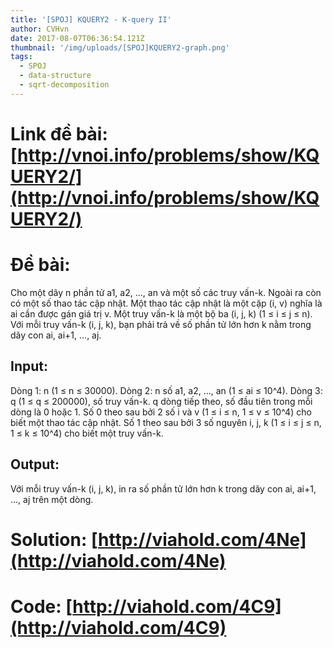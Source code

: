 ```yaml
---
title: '[SPOJ] KQUERY2 - K-query II'
author: CVHvn
date: 2017-08-07T06:36:54.121Z
thumbnail: '/img/uploads/[SPOJ]KQUERY2-graph.png'
tags:
  - SPOJ
  - data-structure
  - sqrt-decomposition
---
```

# Link đề bài: [http://vnoi.info/problems/show/KQUERY2/](http://vnoi.info/problems/show/KQUERY2/)

# Đề bài:
Cho một dãy n phần tử a1, a2, ..., an và một số các truy vấn-k. Ngoài ra còn có một số thao tác cập nhật.
Một thao tác cập nhật là một cặp (i, v) nghĩa là ai cần được gán giá trị v.
Một truy vấn-k là một bộ ba (i, j, k) (1 ≤ i ≤ j ≤ n).
Với mỗi truy vấn-k (i, j, k), bạn phải trả về số phần tử lớn hơn k nằm trong dãy con ai, ai+1, ..., aj.

## Input:
Dòng 1: n (1 ≤ n ≤ 30000).
Dòng 2: n số a1, a2, ..., an (1 ≤ ai ≤ 10^4).
Dòng 3: q (1 ≤ q ≤ 200000), số truy vấn-k.
q dòng tiếp theo, số đầu tiên trong mỗi dòng là 0 hoặc 1. Số 0 theo sau bởi 2 số i và v (1 ≤ i ≤ n, 1 ≤ v ≤ 10^4) cho biết một thao tác cập nhật. Số 1 theo sau bởi 3 số nguyên i, j, k (1 ≤ i ≤ j ≤ n, 1 ≤ k ≤ 10^4) cho biết một truy vấn-k.

## Output:
Với mỗi truy vấn-k (i, j, k), in ra số phần tử lớn hơn k trong dãy con ai, ai+1, ..., aj trên một dòng.

# Solution: [http://viahold.com/4Ne](http://viahold.com/4Ne)
# Code: [http://viahold.com/4C9](http://viahold.com/4C9)


